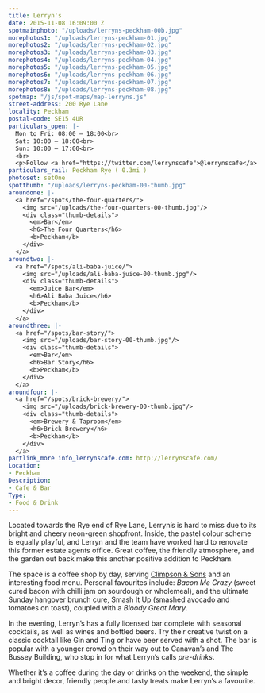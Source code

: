 ```yaml
---
title: Lerryn's
date: 2015-11-08 16:09:00 Z
spotmainphoto: "/uploads/lerryns-peckham-00b.jpg"
morephotos1: "/uploads/lerryns-peckham-01.jpg"
morephotos2: "/uploads/lerryns-peckham-02.jpg"
morephotos3: "/uploads/lerryns-peckham-03.jpg"
morephotos4: "/uploads/lerryns-peckham-04.jpg"
morephotos5: "/uploads/lerryns-peckham-05.jpg"
morephotos6: "/uploads/lerryns-peckham-06.jpg"
morephotos7: "/uploads/lerryns-peckham-07.jpg"
morephotos8: "/uploads/lerryns-peckham-08.jpg"
spotmap: "/js/spot-maps/map-lerryns.js"
street-address: 200 Rye Lane
locality: Peckham
postal-code: SE15 4UR
particulars_open: |-
  Mon to Fri: 08:00 – 18:00<br>
  Sat: 10:00 – 18:00<br>
  Sun: 10:00 – 17:00<br>
  <br>
  <p>Follow <a href="https://twitter.com/lerrynscafe">@lerrynscafe</a> <br>for evening hours and events.
particulars_rail: Peckham Rye ( 0.3mi )
photoset: setOne
spotthumb: "/uploads/lerryns-peckham-00-thumb.jpg"
aroundone: |-
  <a href="/spots/the-four-quarters/">
    <img src="/uploads/the-four-quarters-00-thumb.jpg"/>
    <div class="thumb-details">
      <em>Bar</em>
      <h6>The Four Quarters</h6>
      <b>Peckham</b>
    </div>
  </a>
aroundtwo: |-
  <a href="/spots/ali-baba-juice/">
    <img src="/uploads/ali-baba-juice-00-thumb.jpg"/>
    <div class="thumb-details">
      <em>Juice Bar</em>
      <h6>Ali Baba Juice</h6>
      <b>Peckham</b>
    </div>
  </a>
aroundthree: |-
  <a href="/spots/bar-story/">
    <img src="/uploads/bar-story-00-thumb.jpg"/>
    <div class="thumb-details">
      <em>Bar</em>
      <h6>Bar Story</h6>
      <b>Peckham</b>
    </div>
  </a>
aroundfour: |-
  <a href="/spots/brick-brewery/">
    <img src="/uploads/brick-brewery-00-thumb.jpg"/>
    <div class="thumb-details">
      <em>Brewery & Taproom</em>
      <h6>Brick Brewery</h6>
      <b>Peckham</b>
    </div>
  </a>
partlink_more info_lerrynscafe.com: http://lerrynscafe.com/
Location:
- Peckham
Description:
- Cafe & Bar
Type:
- Food & Drink
---
```


Located towards the Rye end of Rye Lane, Lerryn’s is hard to miss due to its bright and cheery neon-green shopfront. Inside, the pastel colour scheme is equally playful, and Lerryn and the team have worked hard to renovate this former estate agents office. Great coffee, the friendly atmosphere, and the garden out back make this another positive addition to Peckham.   

The space is a coffee shop by day, serving [Climpson & Sons](http://www.climpsonandsons.com/) and an interesting food menu. Personal favourites include: *Bacon Me Crazy* (sweet cured bacon with chilli jam on sourdough or wholemeal), and the ultimate Sunday hangover brunch cure, Smash It Up (smashed avocado and tomatoes on toast), coupled with a *Bloody Great Mary*.

In the evening, Lerryn’s has a fully licensed bar complete with seasonal cocktails, as well as wines and bottled beers. Try their creative twist on a classic cocktail like Gin and Ting or have beer served with a shot. The bar is popular with a younger crowd on their way out to Canavan’s and The Bussey Building, who stop in for what Lerryn’s calls *pre-drinks*.

Whether it’s a coffee during the day or drinks on the weekend, the simple and bright decor, friendly people and tasty treats make Lerryn’s a favourite.
